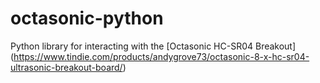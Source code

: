 # octasonic-python

Python library for interacting with the [Octasonic HC-SR04 Breakout] (https://www.tindie.com/products/andygrove73/octasonic-8-x-hc-sr04-ultrasonic-breakout-board/)
